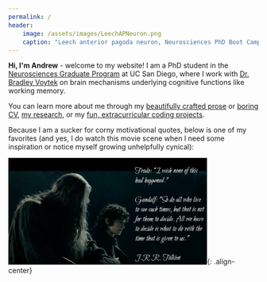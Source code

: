 ```yaml
---
permalink: /
header: 
    image: /assets/images/LeechAPNeuron.png
    caption: "Leech anterior pagoda neuron, Neurosciences PhD Boot Camp"
---
```

**Hi, I'm Andrew** - welcome to my website! I am a PhD student in the [Neurosciences Graduate Program](https://neurograd.ucsd.edu/) at UC San Diego, where I work with [Dr. Bradley Voytek](https://cogsci.ucsd.edu/people/faculty/bradley-voytek.html) on brain mechanisms underlying cognitive functions like working memory. 

You can learn more about me through my [beautifully crafted prose](/about/) or [boring CV](/cv/), [my research](/research/), or my [fun, extracurricular coding projects](/projects/).

Because I am a sucker for corny motivational quotes, below is one of my favorites (and yes, I do watch this movie scene when I need some inspiration or notice myself growing unhelpfully cynical):

<img src="/assets/images/gandalf.png" width="400">{: .align-center}